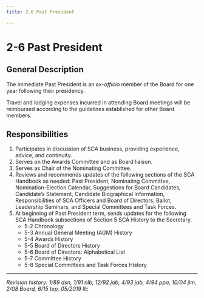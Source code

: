 ```yaml
---
title: 2.6 Past President

---
```


# 2-6 Past President

## General Description
The immediate Past President is an _ex-officio_ member of the Board for one year following their presidency.

Travel and lodging expenses incurred in attending Board meetings will be reimbursed according to the guidelines established for other Board members.

## Responsibilities
1. Participates in discussion of SCA business, providing experience, advice, and continuity.
2. Serves on the Awards Committee and as Board liaison.
3. Serves as Chair of the Nominating Committee.
4. Reviews and recommends updates of the following sections of the SCA Handbook as needed: Past President, Nominating Committee, Nomination-Election Calendar, Suggestions for Board Candidates, Candidate’s Statement, Candidate Biographical Information, Responsibilities of SCA Officers and Board of Directors, Ballot, Leadership Seminars, and Special Committees and Task Forces.
5. At beginning of Past President term, sends updates for the following SCA Handbook subsections of Section 5 SCA History to the Secretary.
   - 5-2 Chronology
   - 5-3 Annual General Meeting (AGM) History
   - 5-4 Awards History
   - 5-5 Board of Directors History
   - 5-6 Board of Directors: Alphabetical List
   - 5-7 Committee History
   - 5-8 Special Committees and Task Forces History

***

_Revision history: 1/89 dsn, 1/91 nlb, 12/92 jab, 4/93 jab, 4/94 ppa, 10/04 jlm, 2/08 Board, 6/15 tep, 05/2019
llc_
